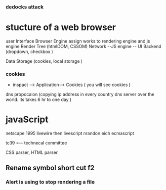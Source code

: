 ### dedocks attack

# stucture of a web browser 
  user Interface 
  Browser Engine assign works to rendering engine and js engine
  Render Tree  (htmlDOM, CSSOM)
  Network --JS engine -- UI Backend (dropdown, checkbox )

Data Storage (cookies, local storage )

### cookies 
 - inspact --> Application--> Cookies ( you will see cookies )

 dns propocaion (copying ip address in every country dns server over the world. its takes 6 hr to one day )

 # javaScript 
 netscape 1995
  livewire then livescript
  nrandon eich
  ecmascript
   
   tc39 =-- technecal committee

   CSS parser, HTML parser
   ##  Rename symbol short cut f2 
  ### Alert is using to stop rendering a file

  